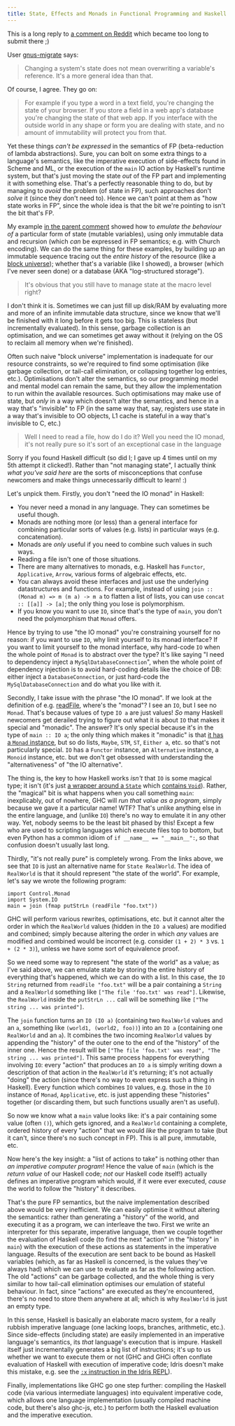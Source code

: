 ```yaml
---
title: State, Effects and Monads in Functional Programming and Haskell
---
```

This is a long reply to [a comment on Reddit](
https://www.reddit.com/r/programming/comments/6mqxh2/pragmatic_functional_programming/dk5kxye)
which became too long to submit there ;)

User [gnus-migrate](https://www.reddit.com/user/gnus-migrate) says:

> Changing a system's state does not mean overwriting a variable's reference.
> It's a more general idea than that.

Of course, I agree. They go on:

> For example if you type a word in a text field, you're changing the state of
> your browser. If you store a field in a web app's database you're changing the
> state of that web app. If you interface with the outside world in any shape or
> form you are dealing with state, and no amount of immutability will protect
> you from that.

Yet these things *can't be expressed* in the semantics of FP (beta-reduction of
lambda abstractions). Sure, you can bolt on some extra things to a language's
semantics, like the imperative execution of side-effects found in Scheme and ML,
or the execution of the `main` IO action by Haskell's runtime system, but that's
just moving the state *out* of the FP part and implementing it with something
else. That's a perfectly reasonable thing to do, but by managing to *avoid* the
problem (of state in FP), such approaches don't *solve* it (since they don't
need to). Hence we can't point at them as "how state works in FP", since the
whole idea is that the bit we're pointing to isn't the bit that's FP.

My example [in the parent comment](
https://www.reddit.com/r/programming/comments/6mqxh2/pragmatic_functional_programming/dk446b0)
showed how to *emulate the behaviour of* a particular form of state (mutable
variables), using only immutable data and recursion (which *can* be expressed in
FP semantics; e.g. with Church encoding). We can do the same thing for these
examples, by building up an immutable sequence tracing out the *entire history*
of the resource (like a [block universe](
https://en.wikipedia.org/wiki/Eternalism_(philosophy_of_time))); whether that's
a variable (like I showed), a browser (which I've never seen done) or a database
(AKA "log-structured storage").

> It's obvious that you still have to manage state at the macro level right?

I don't think it is. Sometimes we can just fill up disk/RAM by evaluating more
and more of an infinite immutable data structure, since we know that we'll be
finished with it long before it gets too big. This is stateless (but
incrementally evaluated). In this sense, garbage collection is an optimisation,
and we can sometimes get away without it (relying on the OS to reclaim all
memory when we're finished).

Often such naive "block universe" implementation is inadequate for our resource
constraints, so we're required to find some optimisation (like garbage
collection, or tail-call elimination, or collapsing together log entries,
etc.). Optimisations don't alter the semantics, so our programming model and
mental model can remain the same, but they allow the implementation to run
within the available resources. Such optimisations may make use of state, but
*only* in a way which doesn't alter the semantics, and hence in a way that's
"invisible" to FP (in the same way that, say, registers use state in a way
that's invisible to OO objects, L1 cache is stateful in a way that's invisible
to C, etc.)

> Well I need to read a file, how do I do it? Well you need the IO monad, it's
> not really pure so it's sort of an exceptional case in the language

Sorry if you found Haskell difficult (so did I; I gave up 4 times until on my
5th attempt it clicked!). Rather than "not managing state", I actually think
*what you've said here* are the sorts of misconceptions that confuse newcomers
and make things unnecessarily difficult to learn! :)

Let's unpick them. Firstly, you don't "need the IO monad" in Haskell:

 - You never need a monad in any language. They can sometimes be useful though.
 - Monads are nothing more (or less) than a general interface for combining
   particular sorts of values (e.g. lists) in particular ways
   (e.g. concatenation).
 - Monads are *only* useful if you need to combine such values in such ways.
 - Reading a file isn't one of those situations.
 - There are many alternatives to monads, e.g. Haskell has `Functor`,
   `Applicative`, `Arrow`, various forms of algebraic effects, etc.
 - You can always avoid these interfaces and just use the underlying
   datastructures and functions. For example, instead of using
   `join :: (Monad m) => m (m a) -> m a` to flatten a list of lists, you can use
   `concat :: [[a]] -> [a]`; the only thing you lose is polymorphism.
 - If you know you want to use `IO`, since that's the type of `main`, you don't
   need the polymorphism that `Monad` offers.

Hence by trying to use "the IO monad" you're constraining yourself for no
reason: if you want to use `IO`, why limit yourself to its monad interface? If
you want to limit yourself to the monad interface, why hard-code `IO` when the
whole point of `Monad` is to abstract over the type? It's like saying "I need to
dependency inject a `MySqlDatabaseConnection`", when the whole point of
dependency injection is to avoid hard-coding details like the choice of DB:
either inject a `DatabaseConnection`, or just hard-code the
`MySqlDatabaseConnection` and do what you like with it.

Secondly, I take issue with the phrase "the IO monad". If we look at the
definition of
e.g. [readFile](http://hackage.haskell.org/package/base-4.9.1.0/docs/Prelude.html#v:readFile),
where's the "monad"? I see an `IO`, but I see no `Monad`. That's because values
of type `IO a` are just values! *So* many Haskell newcomers get derailed trying
to figure out what it is about `IO` that makes it special and "monadic". The
answer? It's only special because it's in the type of `main :: IO a`; the only
thing which makes it "monadic" is
that
[it has a `Monad` instance](http://hackage.haskell.org/package/base-4.9.1.0/docs/src/GHC.Base.html#line-1093),
but so do lists, `Maybe`, `STM`, `ST`, `Either a`, etc. so that's not
particularly special. `IO` has a `Functor` instance, an `Alternative` instance,
a `Monoid` instance, etc. but we don't get obsessed with understanding the
"alternativeness" of "the IO alternative".

The thing is, the key to how Haskell works *isn't* that `IO` is some magical
type; it isn't (it's
just
[a wrapper around a `State`](https://github.com/ghc/ghc/blob/master/libraries/base/GHC/Base.hs#L1212) which
[contains `Void`](https://github.com/ghc/packages-base/blob/master/GHC/Base.lhs#L751)). Rather,
the "magical" bit is what happens when you call something `main`: inexplicably,
out of nowhere, GHC will *run that value as a program*, simply because we gave
it a particular name! WTF? That's unlike anything else in the entire language,
and (unlike `IO`) there's no way to emulate it in any other way. Yet, nobody
seems to be the least bit phased by this! Except a few who are used to scripting
languages which execute files top to bottom, but even Python has a common idiom
of `if __name__ == "__main__":`, so that confusion doesn't usually last long.

Thirdly, "it's not really pure" is completely wrong. From the links above, we
see that `IO` is just an alternative name for `State RealWorld`. The idea of
`RealWorld` is that it should represent "the state of the world". For example,
let's say we wrote the following program:

    import Control.Monad
    import System.IO
    main = join (fmap putStrLn (readFile "foo.txt"))

GHC will perform various rewrites, optimisations, etc. but it cannot alter the
order in which the `RealWorld` values (hidden in the `IO a` values) are modified
and combined; simply because altering the order in which *any* values are
modified and combined would be incorrect (e.g. consider `(1 + 2) * 3` vs. `1 +
(2 * 3)`), unless we have some sort of equivalence proof.

So we need some way to represent "the state of the world" as a value; as I've
said above, we can emulate state by storing the entire history of everything
that's happened, which we can do with a list. In this case, the `IO String`
returned from `readFile "foo.txt"` will be a pair containing a `String` and a
`RealWorld` something like `["The file 'foo.txt' was read"]`. Likewise, the
`RealWorld` inside the `putStrLn ...` call will be something like `["The string
... was printed"]`.

The `join` function turns an `IO (IO a)` (containing two `RealWorld` values and
an `a`, something like `(world1, (world2, foo))`) into an `IO a` (containing one
`RealWorld` and an `a`). It combines the two incoming `RealWorld` values by
appending the "history" of the outer one to the end of the "history" of the
inner one. Hence the result will be `["The file 'foo.txt' was read", "The string
... was printed"]`. This same process happens for everything involving `IO`:
every "action" that produces an `IO a` is simply writing down a description of
that action in the `RealWorld` it's returning; it's not actually "doing" the
action (since there's no way to even express such a thing in Haskell). Every
function which combines `IO` values, e.g. those in the `IO` instance of `Monad`,
`Applicative`, etc. is just appending these "histories" together (or discarding
them, but such functions usually aren't as useful).

So now we know what a `main` value looks like: it's a pair containing some value
(often `()`), which gets ignored, and a `RealWorld` containing a complete,
ordered history of every "action" that we would *like* the program to take (but
it can't, since there's no such concept in FP). This is all pure, immutable,
etc.

Now here's the key insight: a "list of actions to take" is nothing other than
*an imperative computer program*! Hence the value of `main` (which is the
*return value* of our Haskell code; *not* our Haskell code itself!) actually
defines an imperative program which would, if it were ever executed, *cause* the
world to follow the "history" it describes.

That's the pure FP semantics, but the naive implementation described above would
be very inefficient. We can easily optimise it without altering the semantics:
rather than generating a "history" of the world, and executing it as a program,
we can interleave the two. First we write an interpreter for this separate,
imperative language, then we couple together the evaluation of Haskell code (to
find the next "action" in the "history" in `main`) with the execution of these
actions as statements in the imperative language. Results of the execution are
sent back to be bound as Haskell variables (which, as far as Haskell is
concerned, is the values they've always had) which we can use to evaluate as far
as the following action. The old "actions" can be garbage collected, and the
whole thing is very similar to how tail-call elimination optimises our emulation
of stateful behaviour. In fact, since "actions" are executed as they're
encountered, there's no need to store them anywhere at all; which is why
`RealWorld` is just an empty type.

In this sense, Haskell is basically an elaborate macro system, for a really
rubbish imperative language (one lacking loops, branches, arithmetic,
etc.). Since side-effects (including state) are easily implemented in an
imperative language's semantics, its *that* language's execution that is
impure. Haskell itself just incrementally generates a big list of instructions;
it's up to us whether we want to execute them or not (GHC and GHCi often
conflate evaluation of Haskell with execution of imperative code; Idris doesn't
make this mistake, e.g. see
the
[`:x` instruction in the Idris REPL](http://docs.idris-lang.org/en/latest/reference/repl.html)).

Finally, implementations like GHC go one step further: compiling the Haskell
code (via various intermediate languages) into equivalent imperative code, which
allows one language implementation (usually compiled machine code, but there's
also ghc-js, etc.) to perform both the Haskell evaluation and the imperative
execution.
